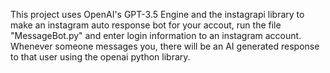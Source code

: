 This project uses OpenAI's GPT-3.5 Engine and the instagrapi library to make an instagram auto response bot for your accout, run the file "MessageBot.py" and enter login information to an instagram account. 
Whenever someone messages you, there will be an AI generated response to that user using the openai python library.
